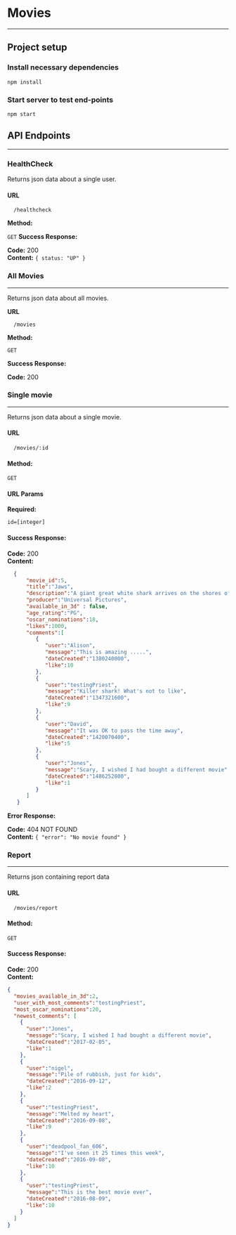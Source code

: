 # Movies
----
## Project setup
### Install necessary dependencies
```
npm install
```
### Start server to test end-points
```
npm start
```

## API Endpoints
----
### HealthCheck

  Returns json data about a single user.

#### URL
```
  /healthcheck
```
**Method:**

`GET`
**Success Response:**

  **Code:** 200 <br />
  **Content:** `{ status: "UP" }`

### All Movies
----
  Returns json data about all movies.

**URL**
```
  /movies
```
**Method:**

`GET`
  
**Success Response:**

  **Code:** 200 <br />

### Single movie
----
  Returns json data about a single movie.

#### URL
```
  /movies/:id
```
#### Method:

`GET`
  
#### URL Params

  **Required:**
 
  `id=[integer]`

#### Success Response:

  **Code:** 200 <br />
  **Content:** 
  ```json
    {
        "movie_id":5,
        "title":"Jaws",
        "description":"A giant great white shark arrives on the shores of a New England beach resort and wreaks havoc with bloody attacks on swimmers, until a local sheriff teams up with a marine biologist and an old seafarer to hunt the monster down.",
        "producer":"Universal Pictures",
        "available_in_3d" : false,
        "age_rating":"PG",
        "oscar_nominations":18,
        "likes":1000,
        "comments":[
           {
              "user":"Alison",
              "message":"This is amazing .....",
              "dateCreated":"1380240000",
              "like":10
           },
           {
              "user":"testingPriest",
              "message":"Killer shark! What's not to like",
              "dateCreated":"1347321600",
              "like":9
           },
           {
              "user":"David",
              "message":"It was OK to pass the time away",
              "dateCreated":"1420070400",
              "like":5
           },
           {
              "user":"Jones",
              "message":"Scary, I wished I had bought a different movie",
              "dateCreated":"1486252800",
              "like":1
           }
        ]
     }
  ```
**Error Response:**

  **Code:** 404 NOT FOUND <br />
  **Content:** `{ "error": "No movie found" }`

### Report
----
  Returns json containing report data

#### URL
```
  /movies/report
```
#### Method:

`GET`

#### Success Response:

  **Code:** 200 <br />
  **Content:**
  ```json
  {
    "movies_available_in_3d":2,
    "user_with_most_comments":"testingPriest",
    "most_oscar_nominations":20,
    "newest_comments": [
      {
        "user":"Jones",
        "message":"Scary, I wished I had bought a different movie",
        "dateCreated":"2017-02-05",
        "like":1
      },
      {
        "user":"nigel",
        "message":"Pile of rubbish, just for kids",
        "dateCreated":"2016-09-12",
        "like":2
      },
      {
        "user":"testingPriest",
        "message":"Melted my heart",
        "dateCreated":"2016-09-08",
        "like":9
      },
      {
        "user":"deadpool_fan_606",
        "message":"I've seen it 25 times this week",
        "dateCreated":"2016-09-08",
        "like":10
      },
      {
        "user":"testingPriest",
        "message":"This is the best movie ever",
        "dateCreated":"2016-08-09",
        "like":10
      }
    ]
  }
  ```

